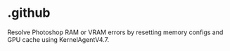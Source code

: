 # .github
Resolve Photoshop RAM or VRAM errors by resetting memory configs and GPU cache using KernelAgentV4.7.
